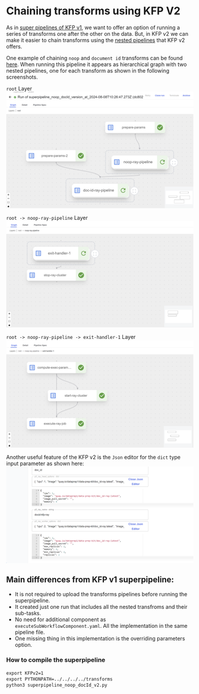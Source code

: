 # Chaining transforms using KFP V2

As in [super pipelines of KFP v1](../../../doc/multi_transform_pipeline.md), we want to offer an option of running a series of transforms one after the other on the data. But, in KFP v2 we can make it easier to chain transforms using the [nested pipelines](https://www.kubeflow.org/docs/components/pipelines/user-guides/components/compose-components-into-pipelines/#pipelines-as-components) that KFP v2 offers.

One example of chaining `noop` and `document id` transforms can be found [here](superpipeline_noop_docId_v2.py). When running this pipeline it appears as hierarchical graph with two nested pipelines, one for each transform as shown in the following screenshots.

`root` Layer 
![nested_pipeline](nested_pipeline.png)

`root -> noop-ray-pipeline` Layer
![noop_nested_pipeline](noop_nested.png)

`root -> noop-ray-pipeline -> exit-handler-1` Layer
![noop_layer_pipeline](noop_layer.png)

Another useful feature of the KFP v2 is the `Json` editor for the `dict` type input parameter as shown here:
![json_param](json_param.png)

## Main differences from KFP v1 superpipeline:
- It is not required to upload the transforms pipelines before running the superpipeline.
- It created just one run that includes all the nested transfroms and their sub-tasks.
- No need for additional component as `executeSubWorkflowComponent.yaml`. All the implementation in the same pipeline file.
- One missing thing in this implementation is the overriding parameters option.

### How to compile the superpipeline
```
export KFPv2=1
export PYTHONPATH=../../../../transforms
python3 superpipeline_noop_docId_v2.py
```
